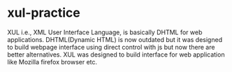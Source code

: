 # xul-practice
XUL i.e., XML User Interface Language, is basically DHTML for web applications. DHTML(Dynamic HTML) is now outdated but it was designed to build webpage interface using direct control with js but now there are better alternatives. XUL was designed to build interface for web application like Mozilla firefox browser etc.
